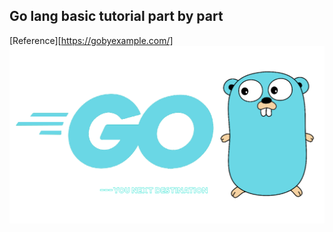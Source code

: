 
## Go lang basic tutorial part by part

[Reference][https://gobyexample.com/]
![ScreenShot](/go.png)